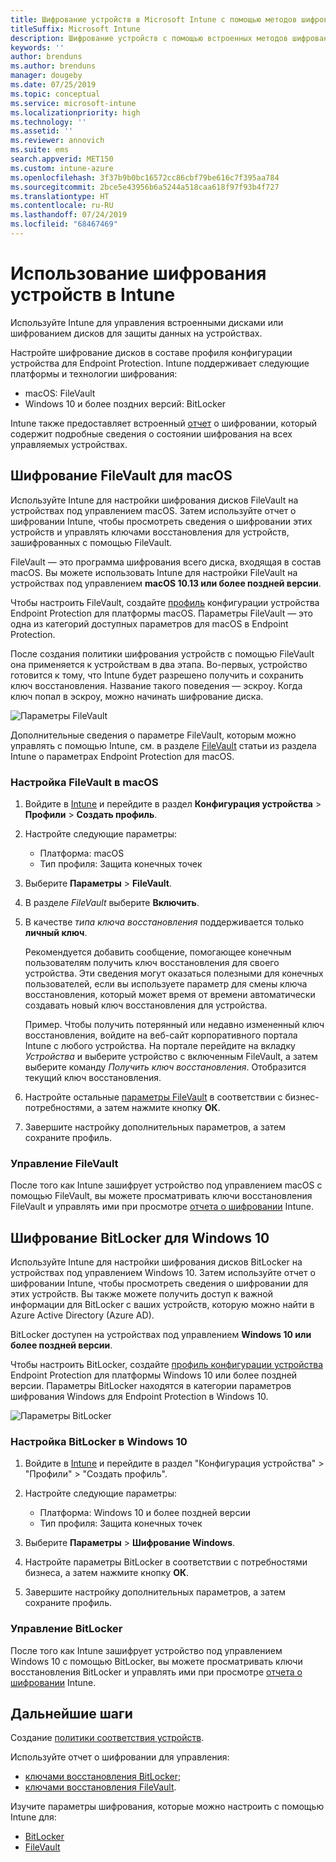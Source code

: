 ```yaml
---
title: Шифрование устройств в Microsoft Intune с помощью методов шифрования, поддерживаемых платформами
titleSuffix: Microsoft Intune
description: Шифрование устройств с помощью встроенных методов шифрования, таких как BitLocker или FileVault, и управление ключами восстановления для этих зашифрованных устройств с помощью портала Intune.
keywords: ''
author: brenduns
ms.author: brenduns
manager: dougeby
ms.date: 07/25/2019
ms.topic: conceptual
ms.service: microsoft-intune
ms.localizationpriority: high
ms.technology: ''
ms.assetid: ''
ms.reviewer: annovich
ms.suite: ems
search.appverid: MET150
ms.custom: intune-azure
ms.openlocfilehash: 3f37b9b0bc16572cc86cbf79be616c7f395aa784
ms.sourcegitcommit: 2bce5e43956b6a5244a518caa618f97f93b4f727
ms.translationtype: HT
ms.contentlocale: ru-RU
ms.lasthandoff: 07/24/2019
ms.locfileid: "68467469"
---
```

# <a name="use-device-encryption-with-intune"></a>Использование шифрования устройств в Intune  

Используйте Intune для управления встроенными дисками или шифрованием дисков для защиты данных на устройствах.  

Настройте шифрование дисков в составе профиля конфигурации устройства для Endpoint Protection. Intune поддерживает следующие платформы и технологии шифрования:  
- macOS: FileVault   
- Windows 10 и более поздних версий: BitLocker  

Intune также предоставляет встроенный [отчет](encryption-monitor.md) о шифровании, который содержит подробные сведения о состоянии шифрования на всех управляемых устройствах.  

## <a name="filevault-encryption-for-macos"></a>Шифрование FileVault для macOS  

Используйте Intune для настройки шифрования дисков FileVault на устройствах под управлением macOS. Затем используйте отчет о шифровании Intune, чтобы просмотреть сведения о шифровании этих устройств и управлять ключами восстановления для устройств, зашифрованных с помощью FileVault.  

FileVault — это программа шифрования всего диска, входящая в состав macOS. Вы можете использовать Intune для настройки FileVault на устройствах под управлением **macOS 10.13 или более поздней версии**.  

Чтобы настроить FileVault, создайте [профиль](device-profile-create.md) конфигурации устройства Endpoint Protection для платформы macOS. Параметры FileVault — это одна из категорий доступных параметров для macOS в Endpoint Protection.  

После создания политики шифрования устройств с помощью FileVault она применяется к устройствам в два этапа. Во-первых, устройство готовится к тому, что Intune будет разрешено получить и сохранить ключ восстановления. Название такого поведения — эскроу. Когда ключ попал в эскроу, можно начинать шифрование диска.

![Параметры FileVault](./media/encrypt-devices/filevault-settings.png)

Дополнительные сведения о параметре FileVault, которым можно управлять с помощью Intune, см. в разделе [FileVault](endpoint-protection-macos.md#filevault) статьи из раздела Intune о параметрах Endpoint Protection для macOS.  

### <a name="how-to-configure-macos-filevault"></a>Настройка FileVault в macOS 

1. Войдите в [Intune](https://go.microsoft.com/fwlink/?linkid=2090973) и перейдите в раздел **Конфигурация устройства** > **Профили** > **Создать профиль**.  

2. Настройте следующие параметры:  

   - Платформа: macOS  
   - Тип профиля: Защита конечных точек  

3. Выберите **Параметры** > **FileVault**.  

4. В разделе *FileVault* выберите **Включить**.  

5. В качестве *типа ключа восстановления* поддерживается только **личный ключ**.  

   Рекомендуется добавить сообщение, помогающее конечным пользователям получить ключ восстановления для своего устройства. Эти сведения могут оказаться полезными для конечных пользователей, если вы используете параметр для смены ключа восстановления, который может время от времени автоматически создавать новый ключ восстановления для устройства.  

   Пример. Чтобы получить потерянный или недавно измененный ключ восстановления, войдите на веб-сайт корпоративного портала Intune с любого устройства. На портале перейдите на вкладку *Устройства* и выберите устройство с включенным FileVault, а затем выберите команду *Получить ключ восстановления*. Отобразится текущий ключ восстановления.  

6. Настройте остальные [параметры FileVault](endpoint-protection-macos.md#filevault) в соответствии с бизнес-потребностями, а затем нажмите кнопку **ОК**.  

7. Завершите настройку дополнительных параметров, а затем сохраните профиль.  

### <a name="manage-filevault"></a>Управление FileVault  

После того как Intune зашифрует устройство под управлением macOS с помощью FileVault, вы можете просматривать ключи восстановления FileVault и управлять ими при просмотре [отчета о шифровании](encryption-monitor.md) Intune.  

## <a name="bitlocker-encryption-for-windows-10"></a>Шифрование BitLocker для Windows 10  

Используйте Intune для настройки шифрования дисков BitLocker на устройствах под управлением Windows 10. Затем используйте отчет о шифровании Intune, чтобы просмотреть сведения о шифровании для этих устройств. Вы также можете получить доступ к важной информации для BitLocker с ваших устройств, которую можно найти в Azure Active Directory (Azure AD).  

BitLocker доступен на устройствах под управлением **Windows 10 или более поздней версии**.  

Чтобы настроить BitLocker, создайте [профиль конфигурации устройства](device-profile-create.md) Endpoint Protection для платформы Windows 10 или более поздней версии. Параметры BitLocker находятся в категории параметров шифрования Windows для Endpoint Protection в Windows 10.    

![Параметры BitLocker](./media/encrypt-devices/bitlocker-settings.png) 

### <a name="how-to-configure-windows-10-bitlocker"></a>Настройка BitLocker в Windows 10  

1. Войдите в [Intune](https://go.microsoft.com/fwlink/?linkid=2090973) и перейдите в раздел "Конфигурация устройства" > "Профили" > "Создать профиль".  

2. Настройте следующие параметры:  
   - Платформа: Windows 10 и более поздней версии  
   - Тип профиля: Защита конечных точек  

3. Выберите **Параметры** > **Шифрование Windows**.

4. Настройте параметры BitLocker в соответствии с потребностями бизнеса, а затем нажмите кнопку **ОК**.  

5. Завершите настройку дополнительных параметров, а затем сохраните профиль.  

### <a name="manage-bitlocker"></a>Управление BitLocker  

После того как Intune зашифрует устройство под управлением Windows 10 с помощью BitLocker, вы можете просматривать ключи восстановления BitLocker и управлять ими при просмотре [отчета о шифровании](encryption-monitor.md) Intune.  

## <a name="next-steps"></a>Дальнейшие шаги  

Создание [политики соответствия устройств](compliance-policy-create-windows.md).  

Используйте отчет о шифровании для управления:  
- [ключами восстановления BitLocker](encryption-monitor.md#bitlocker-recovery-keys);
- [ключами восстановления FileVault](encryption-monitor.md#filevault-recovery-keys).

Изучите параметры шифрования, которые можно настроить с помощью Intune для:  
- [BitLocker](endpoint-protection-windows-10.md#windows-encryption)  
- [FileVault](endpoint-protection-macos.md#filevault)  
 
 
